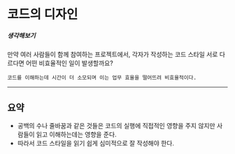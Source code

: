 # 코드의 디자인

##### 생각해보기

만약 여러 사람들이 함께 참여하는 프로젝트에서, 각자가 작성하는 코드 스타일 서로 다르다면 어떤 비효율적인 일이 발생할까요?
```
코드를 이해하는데 시간이 더 소모되며 이는 업무 효율을 떨어뜨려 비효율적이다.
```
--- 

## 요약
- 공백의 수나 줄바꿈과 같은 것들은 코드의 실행에 직접적인 영향을 주지 않지만 사람들이 읽고 이해하는데는 영향을 준다.
- 따라서 코드 스타일을 읽기 쉽게 심미적으로 잘 작성해야 한다.